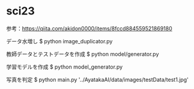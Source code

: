 # sci23

参考：https://qiita.com/akidon0000/items/8fccd884559521869180

データ水増し
$ python image_duplicator.py

教師データとテストデータを作成
$ python model/generator.py

学習モデルを作成
$ python model_generator.py

写真を判定
$ python main.py '../AyatakaAI/data/images/testData/test1.jpg'
